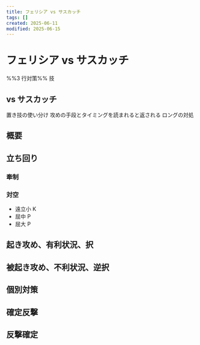 ```yaml
---
title: フェリシア vs サスカッチ
tags: []
created: 2025-06-11
modified: 2025-06-15
---
```


# フェリシア vs サスカッチ

%%3 行対策%% 技

## vs サスカッチ

置き技の使い分け
攻めの手段とタイミングを読まれると返される
ロングの対処

## 概要

## 立ち回り

### 牽制

### 対空

- 遠立小 K
- 屈中 P
- 屈大 P

## 起き攻め、有利状況、択

## 被起き攻め、不利状況、逆択

## 個別対策

## 確定反撃

## 反撃確定
